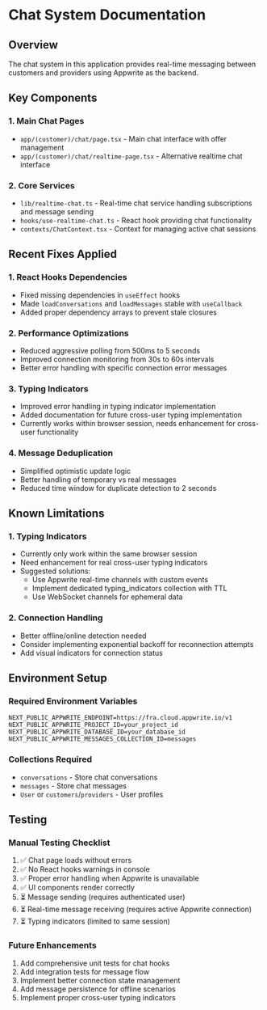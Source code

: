# Chat System Documentation

## Overview
The chat system in this application provides real-time messaging between customers and providers using Appwrite as the backend.

## Key Components

### 1. Main Chat Pages
- `app/(customer)/chat/page.tsx` - Main chat interface with offer management
- `app/(customer)/chat/realtime-page.tsx` - Alternative realtime chat interface

### 2. Core Services
- `lib/realtime-chat.ts` - Real-time chat service handling subscriptions and message sending
- `hooks/use-realtime-chat.ts` - React hook providing chat functionality
- `contexts/ChatContext.tsx` - Context for managing active chat sessions

## Recent Fixes Applied

### 1. React Hooks Dependencies
- Fixed missing dependencies in `useEffect` hooks
- Made `loadConversations` and `loadMessages` stable with `useCallback`
- Added proper dependency arrays to prevent stale closures

### 2. Performance Optimizations
- Reduced aggressive polling from 500ms to 5 seconds
- Improved connection monitoring from 30s to 60s intervals
- Better error handling with specific connection error messages

### 3. Typing Indicators
- Improved error handling in typing indicator implementation
- Added documentation for future cross-user typing implementation
- Currently works within browser session, needs enhancement for cross-user functionality

### 4. Message Deduplication
- Simplified optimistic update logic
- Better handling of temporary vs real messages
- Reduced time window for duplicate detection to 2 seconds

## Known Limitations

### 1. Typing Indicators
- Currently only work within the same browser session
- Need enhancement for real cross-user typing indicators
- Suggested solutions:
  - Use Appwrite real-time channels with custom events
  - Implement dedicated typing_indicators collection with TTL
  - Use WebSocket channels for ephemeral data

### 2. Connection Handling
- Better offline/online detection needed
- Consider implementing exponential backoff for reconnection attempts
- Add visual indicators for connection status

## Environment Setup

### Required Environment Variables
```env
NEXT_PUBLIC_APPWRITE_ENDPOINT=https://fra.cloud.appwrite.io/v1
NEXT_PUBLIC_APPWRITE_PROJECT_ID=your_project_id
NEXT_PUBLIC_APPWRITE_DATABASE_ID=your_database_id
NEXT_PUBLIC_APPWRITE_MESSAGES_COLLECTION_ID=messages
```

### Collections Required
- `conversations` - Store chat conversations
- `messages` - Store chat messages
- `User` or `customers`/`providers` - User profiles

## Testing

### Manual Testing Checklist
1. ✅ Chat page loads without errors
2. ✅ No React hooks warnings in console
3. ✅ Proper error handling when Appwrite is unavailable
4. ✅ UI components render correctly
5. ⏳ Message sending (requires authenticated user)
6. ⏳ Real-time message receiving (requires active Appwrite connection)
7. ⏳ Typing indicators (limited to same session)

### Future Enhancements
1. Add comprehensive unit tests for chat hooks
2. Add integration tests for message flow
3. Implement better connection state management
4. Add message persistence for offline scenarios
5. Implement proper cross-user typing indicators